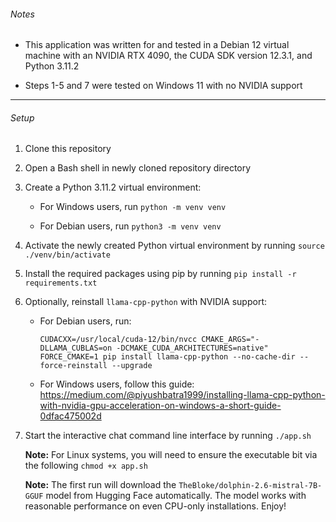 ###### Notes

* This application was written for and tested in a Debian 12 virtual machine with an NVIDIA RTX 4090, the CUDA SDK version 12.3.1, and Python 3.11.2

* Steps 1-5 and 7 were tested on Windows 11 with no NVIDIA support

---

###### Setup

1. Clone this repository

2. Open a Bash shell in newly cloned repository directory

3. Create a Python 3.11.2 virtual environment:

    * For Windows users, run `python -m venv venv`

    * For Debian users, run `python3 -m venv venv`

4. Activate the newly created Python virtual environment by running `source ./venv/bin/activate`

5. Install the required packages using pip by running `pip install -r requirements.txt`

6. Optionally, reinstall `llama-cpp-python` with NVIDIA support:

    * For Debian users, run:

        ```
        CUDACXX=/usr/local/cuda-12/bin/nvcc CMAKE_ARGS="-DLLAMA_CUBLAS=on -DCMAKE_CUDA_ARCHITECTURES=native" FORCE_CMAKE=1 pip install llama-cpp-python --no-cache-dir --force-reinstall --upgrade
        ```

    * For Windows users, follow this guide: https://medium.com/@piyushbatra1999/installing-llama-cpp-python-with-nvidia-gpu-acceleration-on-windows-a-short-guide-0dfac475002d

7. Start the interactive chat command line interface by running `./app.sh`

    **Note:** For Linux systems, you will need to ensure the executable bit via the following `chmod +x app.sh`

    **Note:** The first run will download the `TheBloke/dolphin-2.6-mistral-7B-GGUF` model from Hugging Face automatically. The model works with reasonable performance on even CPU-only installations. Enjoy!
